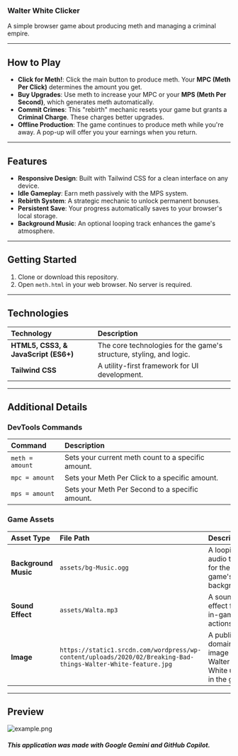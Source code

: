 ### Walter White Clicker

A simple browser game about producing meth and managing a criminal empire.

---

## How to Play

* **Click for Meth!**: Click the main button to produce meth. Your **MPC (Meth Per Click)** determines the amount you get.
* **Buy Upgrades**: Use meth to increase your MPC or your **MPS (Meth Per Second)**, which generates meth automatically.
* **Commit Crimes**: This "rebirth" mechanic resets your game but grants a **Criminal Charge**. These charges better upgrades.
* **Offline Production**: The game continues to produce meth while you're away. A pop-up will offer you your earnings when you return.

---

## Features

* **Responsive Design**: Built with Tailwind CSS for a clean interface on any device.
* **Idle Gameplay**: Earn meth passively with the MPS system.
* **Rebirth System**: A strategic mechanic to unlock permanent bonuses.
* **Persistent Save**: Your progress automatically saves to your browser's local storage.
* **Background Music**: An optional looping track enhances the game's atmosphere.

---

## Getting Started

1.  Clone or download this repository.
2.  Open `meth.html` in your web browser. No server is required.

---

## Technologies

| Technology | Description |
| :--- | :--- |
| **HTML5, CSS3, & JavaScript (ES6+)** | The core technologies for the game's structure, styling, and logic. |
| **Tailwind CSS** | A utility-first framework for UI development. |

---

## Additional Details

### DevTools Commands

| Command | Description |
| :--- | :--- |
| `meth = amount` | Sets your current meth count to a specific amount. |
| `mpc = amount` | Sets your Meth Per Click to a specific amount. |
| `mps = amount` | Sets your Meth Per Second to a specific amount. |

### Game Assets

| Asset Type | File Path | Description |
| :--- | :--- | :--- |
| **Background Music** | `assets/bg-Music.ogg` | A looping audio track for the game's background. |
| **Sound Effect** | `assets/Walta.mp3` | A sound effect for in-game actions. |
| **Image** | `https://static1.srcdn.com/wordpress/wp-content/uploads/2020/02/Breaking-Bad-things-Walter-White-feature.jpg` | A public-domain image of Walter White used in the game. |

---

## Preview

![example.png](https://raw.githubusercontent.com/ackozu/meth-clicker/refs/heads/main/example.png)

###### **This application was made with Google Gemini and GitHub Copilot.**
